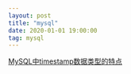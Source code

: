 ```yaml
---
layout: post
title: "mysql"
date: 2020-01-01 19:00:00
tag: mysql
---
```


[MySQL中timestamp数据类型的特点](https://blog.csdn.net/qq_38278799/article/details/86680116)

[]()

[]()

[]()

[]()

[]()

[]()
